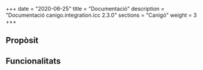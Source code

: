 +++
date        = "2020-06-25"
title       = "Documentació"
description = "Documentació canigo.integration.icc 2.3.0"
sections    = "Canigó"
weight      = 3
+++

## Propòsit



## Funcionalitats
